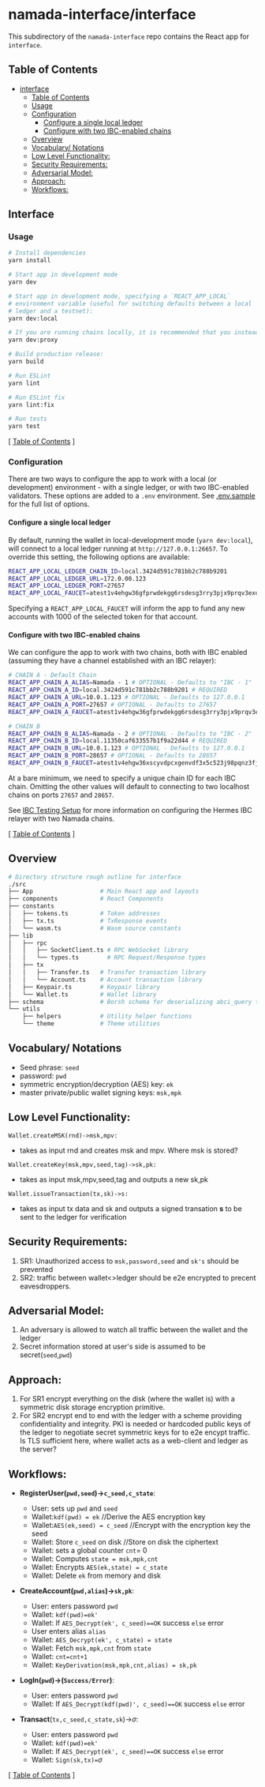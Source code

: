 # namada-interface/interface

This subdirectory of the `namada-interface` repo contains the React app for `interface`.

## Table of Contents

- [interface](#interface)
  - [Table of Contents](#table-of-contents)
  - [Usage](#usage)
  - [Configuration](#configuration)
    - [Configure a single local ledger](#configure-a-single-local-ledger)
    - [Configure with two IBC-enabled chains](#configure-with-two-ibc-enabled-chains)
  - [Overview](#overview)
  - [Vocabulary/ Notations](#vocabulary-notations)
  - [Low Level Functionality:](#low-level-functionality)
  - [Security Requirements:](#security-requirements)
  - [Adversarial Model:](#adversarial-model)
  - [Approach:](#approach)
  - [Workflows:](#workflows)

## Interface

### Usage

```bash
# Install dependencies
yarn install

# Start app in development mode
yarn dev

# Start app in development mode, specifying a `REACT_APP_LOCAL`
# environment variable (useful for switching defaults between a local
# ledger and a testnet):
yarn dev:local

# If you are running chains locally, it is recommended that you instead proxy RPC requests:
yarn dev:proxy

# Build production release:
yarn build

# Run ESLint
yarn lint

# Run ESLint fix
yarn lint:fix

# Run tests
yarn test
```

[ [Table of Contents](#table-of-contents) ]

### Configuration

There are two ways to configure the app to work with a local (or development) environment - with a single ledger, or with two IBC-enabled validators.
These options are added to a `.env` environment. See [.env.sample](https://github.com/anoma/namada-interface/blob/main/apps/interface/.env.sample) for the full list
of options.

#### Configure a single local ledger

By default, running the wallet in local-development mode (`yarn dev:local`), will connect to a local ledger running at `http://127.0.0.1:26657`. To override this setting,
the following options are available:

```bash
REACT_APP_LOCAL_LEDGER_CHAIN_ID=local.3424d591c781bb2c788b9201
REACT_APP_LOCAL_LEDGER_URL=172.0.00.123
REACT_APP_LOCAL_LEDGER_PORT=27657
REACT_APP_LOCAL_FAUCET=atest1v4ehgw36gfprwdekgg6rsdesg3rry3pjx9prqv3exumrg3zzx3q5vv3nx4zr2v6yggurgwp4rzjk2v
```

Specifying a `REACT_APP_LOCAL_FAUCET` will inform the app to fund any new accounts with 1000 of the selected token for that account.

#### Configure with two IBC-enabled chains

We can configure the app to work with two chains, both with IBC enabled (assuming they have a channel established with an IBC relayer):

```bash
# CHAIN A - Default Chain
REACT_APP_CHAIN_A_ALIAS=Namada - 1 # OPTIONAL - Defaults to "IBC - 1"
REACT_APP_CHAIN_A_ID=local.3424d591c781bb2c788b9201 # REQUIRED
REACT_APP_CHAIN_A_URL=10.0.1.123 # OPTIONAL - Defaults to 127.0.0.1
REACT_APP_CHAIN_A_PORT=27657 # OPTIONAL - Defaults to 27657
REACT_APP_CHAIN_A_FAUCET=atest1v4ehgw36gfprwdekgg6rsdesg3rry3pjx9prqv3exumrg3zzx3q5vv3nx4zr2v6yggurgwp4rzjk2v

# CHAIN B
REACT_APP_CHAIN_B_ALIAS=Namada - 2 # OPTIONAL - Defaults to "IBC - 2"
REACT_APP_CHAIN_B_ID=local.11350caf633557b1f9a22d44 # REQUIRED
REACT_APP_CHAIN_B_URL=10.0.1.123 # OPTIONAL - Defaults to 127.0.0.1
REACT_APP_CHAIN_B_PORT=28657 # OPTIONAL - Defaults to 28657
REACT_APP_CHAIN_B_FAUCET=atest1v4ehgw36xscyvdpcxgenvdf3x5c523j98pqnz3fjgfq5yvp4xpqnvv69x5erzvjzgse5yd3suq5pd0
```

At a bare minimum, we need to specify a unique chain ID for each IBC chain. Omitting the other values will default to connecting to two localhost chains on ports `27657` and `28657`.

See [IBC Testing Setup](https://hackmd.io/vCawBZZYQYGRxZXeMgIqGw?view) for more information on configuring the Hermes IBC relayer with two Namada chains.

[ [Table of Contents](#table-of-contents) ]

## Overview

```bash
# Directory structure rough outline for interface
./src
├── App                   # Main React app and layouts
├── components            # React Components
├── constants
│   ├── tokens.ts         # Token addresses
│   ├── tx.ts             # TxResponse events
│   └── wasm.ts           # Wasm source constants
├── lib
│   ├── rpc
│   │   ├── SocketClient.ts # RPC WebSocket library
│   │   └── types.ts        # RPC Request/Response types
│   ├── tx
│   │   ├── Transfer.ts   # Transfer transaction library
│   │   └── Account.ts    # Account transaction library
│   ├── Keypair.ts        # Keypair library
│   └── Wallet.ts         # Wallet library
├── schema                # Borsh schema for deserializing abci_query types
└── utils
    ├── helpers           # Utility helper functions
    └── theme             # Theme utilities
```

## Vocabulary/ Notations

- Seed phrase: `seed`
- password: `pwd`
- symmetric encryption/decryption (AES) key: `ek`
- master private/public wallet signing keys: `msk,mpk`

## Low Level Functionality:

```
Wallet.createMSK(rnd)->msk,mpv:
```

- takes as input rnd and creates msk and mpv. Where msk is stored?

```
Wallet.createKey(msk,mpv,seed,tag)->sk,pk:
```

- takes as input msk,mpv,seed,tag and outputs a new sk,pk

```
Wallet.issueTransaction(tx,sk)->s:
```

- takes as input tx data and sk and outputs a signed transation **s** to be sent to the ledger for verification

## Security Requirements:

1. SR1: Unauthorized access to `msk,password,seed` and `sk's` should be prevented
2. SR2: traffic between wallet<>ledger should be e2e encrypted to precent eavesdroppers.

## Adversarial Model:

1. An adversary is allowed to watch all traffic between the wallet and the ledger
2. Secret information stored at user's side is assumed to be secret(`seed`,`pwd`)

## Approach:

1. For SR1 encrypt everything on the disk (where the wallet is) with a symmetric disk storage encryption primitive.
2. For SR2 encrypt end to end with the ledger with a scheme providing confidentiality and integrity. PKI is needed or hardcoded public keys of the ledger to negotiate secret symmetric keys for to e2e encypt traffic. Is TLS sufficient here, where wallet acts as a web-client and ledger as the server?

## Workflows:

- **RegisterUser(`pwd,seed`)->`c_seed,c_state`**:
  - User: sets up `pwd` and `seed`
  - Wallet:`kdf(pwd) = ek` //Derive the AES encryption key
  - Wallet:`AES(ek,seed) = c_seed` //Encrypt with the encryption key the seed
  - Wallet: Store `c_seed` on disk //Store on disk the ciphertext
  - Wallet: sets a global counter `cnt`= 0
  - Wallet: Computes `state = msk,mpk,cnt`
  - Wallet: Encrypts `AES(ek,state) = c_state`
  - Wallet: Delete `ek` from memory and disk
- **CreateAccount(`pwd,alias`)->`sk,pk`**:

  - User: enters password `pwd`
  - Wallet: `kdf(pwd)=ek'`
  - Wallet: If `AES_Decrypt(ek', c_seed)==OK` success `else` error
  - User enters alias `alias`
  - Wallet: `AES_Decrypt(ek', c_state) = state`
  - Wallet: Fetch `msk,mpk,cnt` from `state`
  - Wallet: `cnt=cnt+1`
  - Wallet: `KeyDerivation(msk,mpk,cnt,alias) = sk,pk`

- **LogIn(`pwd`)->(`Success/Error`)**:
  - User: enters password `pwd`
  - Wallet: If `AES_Decrypt(kdf(pwd)', c_seed)==OK` success `else` error
- **Transact**(`tx,c_seed,c_state,sk`)->$\sigma$:
  - User: enters password `pwd`
  - Wallet: `kdf(pwd)=ek'`
  - Wallet: If `AES_Decrypt(ek', c_seed)==OK` success `else` error
  - Wallet: `Sign(sk,tx)=`$\sigma$

[ [Table of Contents](#table-of-contents) ]
